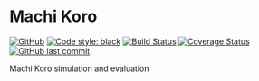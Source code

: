# Machi Koro
[![GitHub](https://img.shields.io/github/license/NimVek/machi_koro)](https://github.com/NimVek/machi_koro/blob/master/LICENSE)
[![Code style: black](https://img.shields.io/badge/code%20style-black-black)](https://github.com/psf/black)
[![Build Status](https://travis-ci.org/NimVek/machi_koro.svg?branch=master)](https://travis-ci.org/NimVek/machi_koro)
[![Coverage Status](https://coveralls.io/repos/github/NimVek/machi_koro/badge.svg?branch=master)](https://coveralls.io/github/NimVek/machi_koro?branch=master)
[![GitHub last commit](https://img.shields.io/github/last-commit/NimVek/machi_koro)](https://github.com/NimVek/machi_koro/commits/master)

Machi Koro simulation and evaluation
